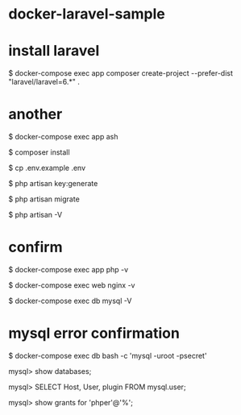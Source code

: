 # docker-laravel-sample

# install laravel

$ docker-compose exec app composer create-project --prefer-dist "laravel/laravel=6.*" .

# another 

$ docker-compose exec app ash

$ composer install

$ cp .env.example .env

$ php artisan key:generate

$ php artisan migrate

$ php artisan -V

# confirm
$ docker-compose exec app php -v

$ docker-compose exec web nginx -v

$ docker-compose exec db mysql -V

# mysql error confirmation

$ docker-compose exec db bash -c 'mysql -uroot -psecret'

mysql> show databases;

mysql> SELECT Host, User, plugin FROM mysql.user;

mysql> show grants for 'phper'@'%';

